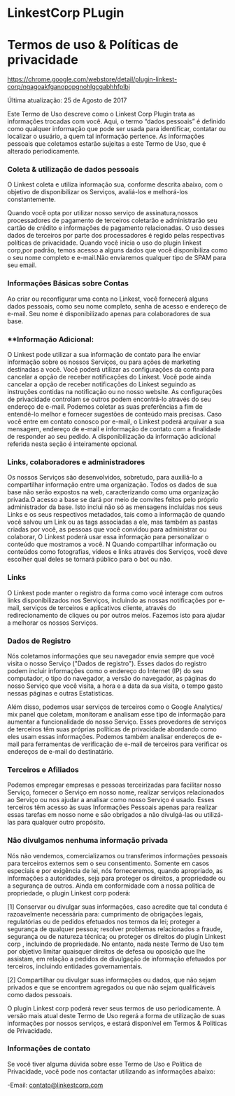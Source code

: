 # LinkestCorp PLugin 
# Termos de uso & Políticas de privacidade 
[https://chrome.google.com/webstore/detail/plugin-linkest-corp/ngagoakfganopopgnohlgcgabhhfplbj
](https://chrome.google.com/webstore/detail/plugin-linkest-corp/ngagoakfganopopgnohlgcgabhhfplbj
)


Última atualização: 25 de Agosto de 2017

Este Termo de Uso descreve como o Linkest Corp Plugin trata as informações trocadas com você. Aqui, o termo “dados pessoais” é definido como qualquer informação que pode ser usada para identificar, contatar ou localizar o usuário, a quem tal informação pertence. As informações pessoais que coletamos estarão sujeitas a este Termo de Uso, que é alterado periodicamente.



### **Coleta & utilização de dados pessoais**
O Linkest coleta e utiliza informação sua, conforme descrita abaixo, com o objetivo de disponibilizar os Serviços, avaliá-los e melhorá-los constantemente.

Quando você opta por utilizar nosso serviço de assinatura,nossos processadores de pagamento de terceiros coletarão e administrarão seu cartão de crédito e informações de pagamento relacionadas. O uso desses dados de terceiros por parte dos processadores é regido pelas respectivas políticas de privacidade. 
Quando você inicia o uso do plugin linkest corp,por padrão, temos acesso a alguns dados que você disponibiliza como o seu nome completo e e-mail.Não enviaremos qualquer tipo de SPAM para seu email.


### **Informações Básicas sobre Contas** 
Ao criar ou reconfigurar uma conta no Linkest, você fornecerá alguns dados pessoais, como seu nome completo, senha de acesso e endereço de e-mail. Seu nome é disponibilizado apenas para colaboradores de sua base.

### **Informação Adicional: 
O Linkest pode utilizar a sua informação de contato para lhe enviar informação sobre os nossos Serviços, ou para ações de marketing destinadas a você. Você poderá utilizar as configurações da conta para cancelar a opção de receber notificações do Linkest. Você pode ainda cancelar a opção de receber notificações do Linkest seguindo as instruções contidas na notificação ou no nosso website. 
As configurações de privacidade controlam se outros podem encontrá-lo através do seu endereço de e-mail. Podemos coletar as suas preferências a fim de entendê-lo melhor e fornecer sugestões de conteúdo mais precisas. Caso você entre em contato conosco por e-mail, o Linkest poderá arquivar a sua mensagem, endereço de e-mail e informação de contato com a finalidade de responder ao seu pedido. A disponibilização da informação adicional referida nesta seção é inteiramente opcional.

### **Links, colaboradores e administradores** 
Os nossos Serviços são desenvolvidos, sobretudo, para auxiliá-lo a compartilhar informação entre uma organização. Todos os dados de sua base não serão expostos na web, caracterizando como uma organização privada.O acesso a base se dará por meio de convites feitos pelo próprio administrador da base.
Isto inclui não só as mensagens incluídas nos seus Links e os seus respectivos metadados, tais como a informação de quando você salvou um Link ou as tags associadas a ele, mas também as pastas criadas por você, as pessoas que você convidou para administrar ou colaborar, 
O Linkest poderá usar essa informação para personalizar o conteúdo que mostramos a você. N Quando compartilhar informação ou conteúdos como fotografias, vídeos e links através dos Serviços, você deve escolher qual deles se tornará público para o bot ou não.


### **Links** 
O Linkest pode manter o registro da forma como você interage com outros links disponibilizados nos Serviços, incluindo as nossas notificações por e-mail, serviços de terceiros e aplicativos cliente, através do redirecionamento de cliques ou por outros meios. Fazemos isto para ajudar a melhorar os nossos Serviços.



### **Dados de Registro**
Nós coletamos informações que seu navegador envia sempre que você visita o nosso Serviço ("Dados de registro"). Esses dados do registro podem incluir informações como o endereço do Internet (IP) do seu computador, o tipo do navegador, a versão do navegador, as páginas do nosso Serviço que você visita, a hora e a data da sua visita, o tempo gasto nessas páginas e outras Estatisticas.

Além disso, podemos usar serviços de terceiros como o Google Analytics/ mix panel que coletam, monitoram e analisam esse tipo de informação para aumentar a funcionalidade do nosso Serviço. Esses provedores de serviços de terceiros têm suas próprias políticas de privacidade abordando como eles usam essas informações. 
Podemos também analisar endereços de e-mail para ferramentas de verificação de e-mail de terceiros para verificar os endereços de e-mail do destinatário.

### **Terceiros e Afiliados**
Podemos empregar empresas e pessoas terceirizadas para facilitar nosso Serviço, fornecer o Serviço em nosso nome, realizar serviços relacionados ao Serviço ou nos ajudar a analisar como nosso Serviço é usado. 
Esses terceiros têm acesso às suas Informações Pessoais apenas para realizar essas tarefas em nosso nome e são obrigados a não divulgá-las ou utilizá-las para qualquer outro propósito.


### **Não divulgamos nenhuma informação privada** 
Nós não vendemos, comercializamos ou transferimos informações pessoais para terceiros externos sem o seu consentimento. 
Somente em casos especiais e por exigência de lei, nós forneceremos, quando apropriado, as informações a autoridades, seja para proteger os direitos, a propriedade ou a segurança de outros. Ainda em conformidade com a nossa política de propriedade, o plugin Linkest corp poderá: 

[1] Conservar ou divulgar suas informações, caso acredite que tal conduta é razoavelmente necessária para: cumprimento de obrigações legais, regulatórias ou de pedidos efetuados nos termos da lei; proteger a segurança de qualquer pessoa; resolver problemas relacionados a fraude, segurança ou de natureza técnica; ou proteger os direitos do plugin Linkest corp , incluindo de propriedade. No entanto, nada neste Termo de Uso tem por objetivo limitar quaisquer direitos de defesa ou oposição que lhe assistam, em relação a pedidos de divulgação de informação efetuados por terceiros, incluindo entidades governamentais.

[2] Compartilhar ou divulgar suas informações ou dados, que não sejam privados e que se encontrem agregados ou que não sejam qualificáveis como dados pessoais.


O plugin Linkest corp  poderá rever seus termos de uso periodicamente. A versão mais atual deste Termo de Uso regerá a forma de utilização de suas informações por nossos serviços, e estará disponível em Termos & Políticas de Privacidade.

### **Informações de contato**
Se você tiver alguma dúvida sobre esse Termo de Uso e Política de Privacidade, você pode nos contactar utilizando as informações abaixo:

-Email: contato@linkestcorp.com


